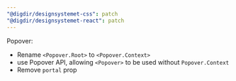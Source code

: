 ```yaml
---
"@digdir/designsystemet-css": patch
"@digdir/designsystemet-react": patch
---
```


Popover: 
- Rename `<Popover.Root>` to `<Popover.Context>`
- use Popover API, allowing `<Popover>` to be used without `Popover.Context`
- Remove `portal` prop
